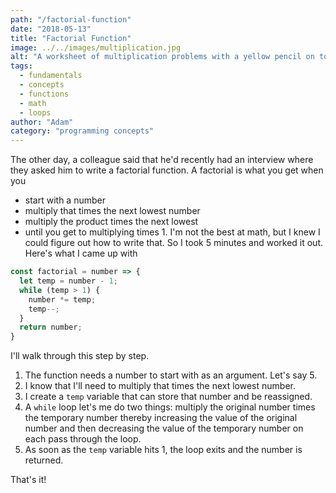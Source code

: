 ```yaml
---
path: "/factorial-function"
date: "2018-05-13"
title: "Factorial Function"
image: ../../images/multiplication.jpg
alt: "A worksheet of multiplication problems with a yellow pencil on top."
tags:
  - fundamentals
  - concepts
  - functions
  - math
  - loops
author: "Adam"
category: "programming concepts"
---
```


The other day, a colleague said that he'd recently had an interview where they asked him to write a factorial function. A factorial is what you get when you 
- start with a number
- multiply that times the next lowest number
- multiply the product times the next lowest
- until you get to multiplying times 1.
I'm not the best at math, but I knew I could figure out how to write that. So I took 5 minutes and worked it out. Here's what I came up with
```javascript
const factorial = number => {
  let temp = number - 1;
  while (temp > 1) {
    number *= temp;
    temp--;
  }
  return number;
}
```
I'll walk through this step by step.
1. The function needs a number to start with as an argument. Let's say 5. 
2. I know that I'll need to multiply that times the next lowest number.
3. I create a `temp` variable that can store that number and be reassigned.
4. A `while` loop let's me do two things: multiply the original number times the temporary number thereby increasing the value of the original number and then decreasing the value of the temporary number on each pass through the loop.
5. As soon as the `temp` variable hits 1, the loop exits and the number is returned.

That's it!